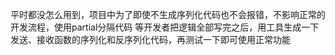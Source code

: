 平时都没怎么用到，项目中为了即使不生成序列化代码也不会报错，不影响正常的开发流程，使用partial分隔代码
等开发者把逻辑全部写完之后，用工具生成一下发送、接收函数的序列化和反序列化代码，再测试一下即可使用正常功能